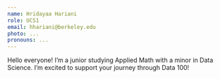 ```yaml
---
name: Hridayaa Hariani
role: UCS1
email: hhariani@berkeley.edu
photo: ...
pronouns: ...
---
```

Hello everyone! I’m a junior studying Applied Math with a minor in Data Science. I’m excited to support your journey through Data 100!